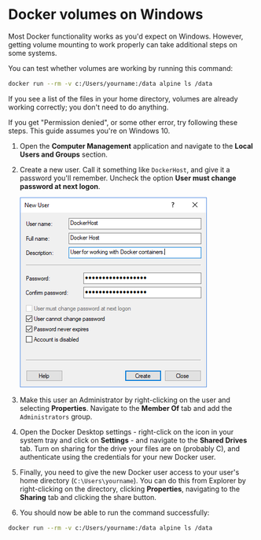 # Docker volumes on Windows

Most Docker functionality works as you'd expect on Windows. However, getting volume mounting to work properly can take additional steps on some systems.

You can test whether volumes are working by running this command:

```bash
docker run --rm -v c:/Users/yourname:/data alpine ls /data
```

If you see a list of the files in your home directory, volumes are already working correctly; you don't need to do anything.

If you get "Permission denied", or some other error, try following these steps. This guide assumes you're on Windows 10.

1. Open the **Computer Management** application and navigate to the **Local Users and Groups** section.

2. Create a new user. Call it something like `DockerHost`, and give it a password you'll remember. Uncheck the option **User must change password at next logon**.

    ![](./img/docker-windows-user.png)

3. Make this user an Administrator by right-clicking on the user and selecting **Properties**. Navigate to the **Member Of** tab and add the `Administrators` group.

4. Open the Docker Desktop settings - right-click on the icon in your system tray and click on **Settings** - and navigate to the **Shared Drives** tab. Turn on sharing for the drive your files are on (probably C), and authenticate using the credentials for your new Docker user.

5. Finally, you need to give the new Docker user access to your user's home directory (`C:\Users\yourname`). You can do this from Explorer by right-clicking on the directory, clicking **Properties**, navigating to the **Sharing** tab and clicking the share button.

6. You should now be able to run the command successfully:

```bash
docker run --rm -v c:/Users/yourname:/data alpine ls /data
```
